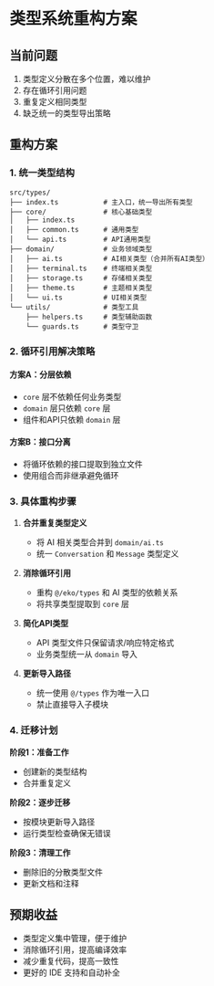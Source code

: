 # 类型系统重构方案

## 当前问题

1. 类型定义分散在多个位置，难以维护
2. 存在循环引用问题
3. 重复定义相同类型
4. 缺乏统一的类型导出策略

## 重构方案

### 1. 统一类型结构

```
src/types/
├── index.ts           # 主入口，统一导出所有类型
├── core/              # 核心基础类型
│   ├── index.ts
│   ├── common.ts      # 通用类型
│   └── api.ts         # API通用类型
├── domain/            # 业务领域类型
│   ├── ai.ts          # AI相关类型（合并所有AI类型）
│   ├── terminal.ts    # 终端相关类型
│   ├── storage.ts     # 存储相关类型
│   ├── theme.ts       # 主题相关类型
│   └── ui.ts          # UI相关类型
└── utils/             # 类型工具
    ├── helpers.ts     # 类型辅助函数
    └── guards.ts      # 类型守卫
```

### 2. 循环引用解决策略

#### 方案A：分层依赖

- `core` 层不依赖任何业务类型
- `domain` 层只依赖 `core` 层
- 组件和API只依赖 `domain` 层

#### 方案B：接口分离

- 将循环依赖的接口提取到独立文件
- 使用组合而非继承避免循环

### 3. 具体重构步骤

1. **合并重复类型定义**
   - 将 AI 相关类型合并到 `domain/ai.ts`
   - 统一 `Conversation` 和 `Message` 类型定义
2. **消除循环引用**
   - 重构 `@/eko/types` 和 AI 类型的依赖关系
   - 将共享类型提取到 `core` 层

3. **简化API类型**
   - API 类型文件只保留请求/响应特定格式
   - 业务类型统一从 `domain` 导入

4. **更新导入路径**
   - 统一使用 `@/types` 作为唯一入口
   - 禁止直接导入子模块

### 4. 迁移计划

**阶段1：准备工作**

- 创建新的类型结构
- 合并重复定义

**阶段2：逐步迁移**

- 按模块更新导入路径
- 运行类型检查确保无错误

**阶段3：清理工作**

- 删除旧的分散类型文件
- 更新文档和注释

## 预期收益

- 类型定义集中管理，便于维护
- 消除循环引用，提高编译效率
- 减少重复代码，提高一致性
- 更好的 IDE 支持和自动补全
